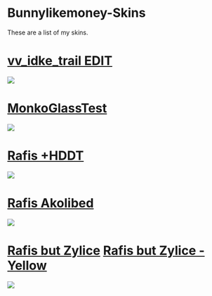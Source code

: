 # Bunnylikemoney-Skins
These are a list of my skins.

# [vv_idke_trail EDIT](https://drive.google.com/file/d/1kvTL6gnBScA4244TUkQQnluY9nwVvu71/view?usp=sharing)
![](https://imgur.com/VQDcBhF.jpg)

# [MonkoGlassTest](https://drive.google.com/file/d/1aV6OMc81XPvMtUpwa004wWOUfgbjr3wk/view?usp=sharing) 
![](https://i.imgur.com/9Zps5k3.jpg)

# [Rafis +HDDT](https://drive.google.com/file/d/1HnEQkWGs1o1Y0u9Da08Le2rm80cgsk98/view?usp=sharing)
![](https://imgur.com/rjtiuwR.jpg)

# [Rafis Akolibed](https://drive.google.com/file/d/1QJ-_OEDhokuUsY4GEqRYlKHdaqXpuUGB/view?usp=sharing) 
![](https://imgur.com/sinFGd0.jpg)

# [Rafis but Zylice](https://drive.google.com/file/d/1xW6XYN1ew-p7xpGB-16lPJC_cDWoqcO3/view?usp=sharing)  [Rafis but Zylice - Yellow](https://drive.google.com/file/d/1NEoxLgGOTqjKCyGrFjYPVqbLvGaytq2b/view?usp=sharing)
![](https://imgur.com/VEOApNH.jpg)
